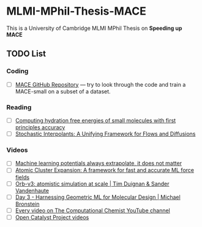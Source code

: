 # MLMI-MPhil-Thesis-MACE
This is a University of Cambridge MLMI MPhil Thesis on **Speeding up MACE**

## TODO List

### Coding
- [ ] [MACE GitHub Repository](https://github.com/ACEsuit/mace) — try to look through the code and train a MACE-small on a subset of a dataset.

### Reading
- [ ] [Computing hydration free energies of small molecules with first principles accuracy](https://arxiv.org/abs/2405.18171)
- [ ] [Stochastic Interpolants: A Unifying Framework for Flows and Diffusions](https://arxiv.org/abs/2303.08797)

### Videos
- [ ] [Machine learning potentials always extrapolate, it does not matter](https://www.youtube.com/watch?v=WgFAZygGV8w)
- [ ] [Atomic Cluster Expansion: A framework for fast and accurate ML force fields](https://www.youtube.com/watch?v=ja-3UrdSRi4)
- [ ] [Orb-v3: atomistic simulation at scale | Tim Duignan & Sander Vandenhaute](https://www.youtube.com/watch?v=pRbvRl0_FyE)
- [ ] [Day 3 - Harnessing Geometric ML for Molecular Design | Michael Bronstein](https://www.youtube.com/watch?v=zsIyzLtwAHY)
- [ ] [Every video on The Computational Chemist YouTube channel](https://www.youtube.com/@thecomputationalchemist)
- [ ] [Open Catalyst Project videos](https://www.youtube.com/@opencatalystproject3509/videos?app=desktop)
